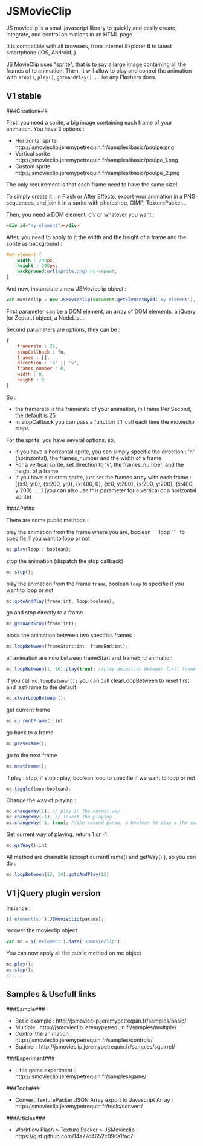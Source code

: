JSMovieClip
=========

JS movieclip is a small javascript library to quickly and easily create, integrate, and control animations in an HTML page.

It is compatible with all browsers, from Internet Explorer 6 to latest smartphone (iOS, Android..). 

JS MovieClip uses "sprite", that is to say a large image containing all the frames of to animation. Then, It will allow to play and control the animation with ````stop()````, ````play()````, ````gotoAndPlay()```` ... like any Flashers does.

V1 stable
----------
###Creation###

First, you need a sprite, a big image containing each frame of your animation.
You have 3 options : 
<ul>
    <li>Horizontal sprite http://jsmovieclip.jeremypetrequin.fr/samples/basic/poulpe.png</li>
    <li>Vertical sprite http://jsmovieclip.jeremypetrequin.fr/samples/basic/poulpe_1.png</li>
    <li>Custom sprite http://jsmovieclip.jeremypetrequin.fr/samples/basic/poulpe_2.png</li>
</ul>

The only requirement is that each frame need to have the same size!

To simply create it : in Flash or After Effects, export your animation in a PNG sequences, and join it in a sprite with photoshop, GIMP, TexturePacker...


Then, you need a DOM element, div or whatever you want : 
````HTML
<div id="my-element"></div>
````

After, you need to apply to it the width and the height of a frame and the sprite as background :
````CSS
#my-element {
    width : 200px;
    height : 200px;
    background:url(sprite.png) no-repeat;
}
````

And now, instanciate a new JSMovieclip object : 
````javascript
var movieclip = new JSMovieclip(document.getElementById('my-element'), params);
````

First parameter can be a DOM element, an array of DOM elements, a jQuery (or Zepto..) object, a NodeList...

Second parameters are options, they can be : 
````javascript
{
    framerate : 25,
    stopCallback : fn,
    frames : [],
    direction : 'h' || 'v',
    frames_number : 0,
    width : 0,
    height : 0
}
````
So : 
<ul>
    <li>the framerate is the framerate of your animation, in Frame Per Second, the default is 25</li>
    <li>In stopCallback you can pass a function it'll call each time the movieclip stops</li>
</ul>

For the sprite, you have several options, so, 
<ul>
<li>if you have a horizontal sprite, you can simply specifie the direction : 'h' (horinzontal), the frames_number and the width of a frame
</li>
<li>
For a vertical sprite, set direction to 'v', the frames_number, and the height of a frame
</li>
<li>If you have a custom sprite, just set the frames array with each frame : [{x:0, y:0}, {x:200, y:0}, {x:400, 0}, {x:0, y:200}, {x:200, y:200}, {x:400, y:200} ,....] (you can also use this parameter for a vertical or a horizontal sprite)</li>
</ul>

###API###

There are some public methods :

play the animation from the frame where you are, boolean ````loop````` to specifie if you want to loop or not
````javascript
mc.play(loop : boolean); 
````

stop the animation (dispatch the stop callback)
````javascript
mc.stop();
````

play the animation from the frame ````frame````, boolean ````loop```` to specifie if you want to loop or not
````javascript
mc.gotoAndPlay(frame:int, loop:boolean); 
````

go and stop directly to a frame
````javascript
mc.gotoAndStop(frame:int);
````

block the animation between two specifics frames :     
````javascript
mc.loopBetween(frameStart:int, frameEnd:int);
````

all animation are now between frameStart and frameEnd animation 
````javascript
mc.loopBetween(1, 10).play(true); //play animation between first frame and 10's
````

If you call ````mc.loopBetween();```` you can call clearLoopBetween to reset first and lastFrame to the default
````javascript
mc.clearLoopBetween();
````

get current frame
````javascript
mc.currentFrame():int
````

go back to a frame
````javascript
mc.prevFrame();
````

go to the next frame
````javascript
mc.nextFrame();
````

if play : stop, if stop : play, boolean loop to specifie if we want to loop or not
````javascript
mc.toggle(loop:boolean);
````

Change the way of playing : 
````javascript
mc.changeWay(1); // play in the normal way
mc.changeWay(-1); // invert the playing
mc.changeWay(-1, true); //the second param, a boolean to stay a the same frame
````

Get current way of playing, return 1 or -1
````javascript
mc.getWay():int
````

All method are chainable (except currentFrame() and getWay() ), so you can do :
````javascript
mc.loopBetween(12, 14).gotoAndPlay(12)
````

V1 jQuery plugin version
----------
Instance :
````javascript
$('element(s)').JSMovieclip(params);
````

recover the movieclip object
````javascript
var mc = $('#element').data('JSMovieclip'); 
````

You can now apply all the public method on mc object
````javascript
mc.play();
mc.stop();
//....
````    

Samples & Usefull links
------------
###Sample###
<ul>
<li> Basic example : http://jsmovieclip.jeremypetrequin.fr/samples/basic/ </li>
<li> Multiple : http://jsmovieclip.jeremypetrequin.fr/samples/multiple/ </li>
<li> Control the animation : http://jsmovieclip.jeremypetrequin.fr/samples/controls/</li>
<li> Squirrel : http://jsmovieclip.jeremypetrequin.fr/samples/squirrel/</li>
</ul>

###Experiment###
<ul>
<li>
Little game experiment : http://jsmovieclip.jeremypetrequin.fr/samples/game/
</li></ul>

###Tools###
<ul>
<li>
Convert TexturePacker JSON Array export to Javascript Array : http://jsmovieclip.jeremypetrequin.fr/tools/convert/
</li></ul>
###Articles###
<ul>
<li>
Workflow Flash > Texture Packer > JSMovieclip : https://gist.github.com/14a77d4652c096a1fac7
</li></ul>
